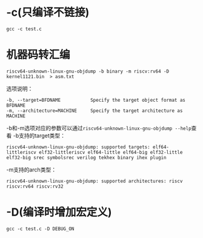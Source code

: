 # -c(只编译不链接)
```
gcc -c test.c
```

# 机器码转汇编
```
riscv64-unknown-linux-gnu-objdump -b binary -m riscv:rv64 -D kernel1121.bin  > asm.txt
```
选项说明：
```
-b, --target=BFDNAME           Specify the target object format as BFDNAME
-m, --architecture=MACHINE     Specify the target architecture as MACHINE
```
-b和-m选项对应的参数可以通过`riscv64-unknown-linux-gnu-objdump --help`查看
-b支持的target类型：
```
riscv64-unknown-linux-gnu-objdump: supported targets: elf64-littleriscv elf32-littleriscv elf64-little elf64-big elf32-little elf32-big srec symbolsrec verilog tekhex binary ihex plugin
```
-m支持的arch类型：
```
riscv64-unknown-linux-gnu-objdump: supported architectures: riscv riscv:rv64 riscv:rv32
```

# -D(编译时增加宏定义)
```
gcc -c test.c -D DEBUG_ON
```
